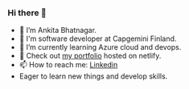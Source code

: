 ### Hi there 👋

- 🔭 I’m Ankita Bhatnagar.
- 🌱 I'm software developer at Capgemini Finland.
- 🌱 I’m currently learning Azure cloud and devops.
- 👯 Check out [my portfolio](https://cranky-clarke-2dab1c.netlify.app/) hosted on netlify.
- 📫 How to reach me: [Linkedin](https://www.linkedin.com/in/ankita-bhatnagar-b9101b21/)
- Eager to learn new things and develop skills.


